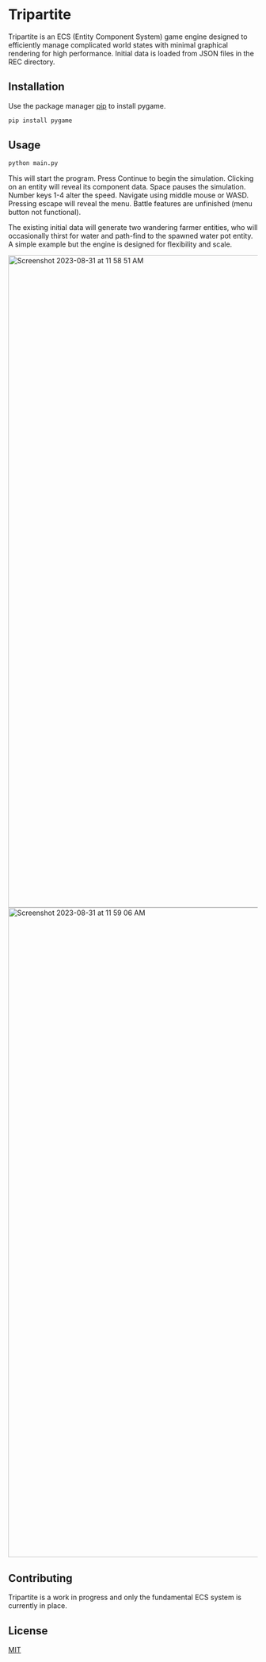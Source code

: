 # Tripartite

Tripartite is an ECS (Entity Component System) game engine designed to efficiently manage complicated world states with minimal graphical rendering for high performance. Initial data is loaded from JSON files in the REC directory. 

## Installation

Use the package manager [pip](https://pip.pypa.io/en/stable/) to install pygame.

```bash
pip install pygame
```

## Usage

```python
python main.py
```

This will start the program. Press Continue to begin the simulation. Clicking on an entity will reveal its component data. Space pauses the simulation. Number keys 1-4 alter the speed. Navigate using middle mouse or WASD. Pressing escape will reveal the menu. Battle features are unfinished (menu button not functional).

The existing initial data will generate two wandering farmer entities, who will occasionally thirst for water and path-find to the spawned water pot entity. A simple example but the engine is designed for flexibility and scale.

<img width="1316" alt="Screenshot 2023-08-31 at 11 58 51 AM" src="https://github.com/halfdreamt/Tripartite/assets/31080937/085c5815-91e6-45c1-aef8-b327bdc076e6">

</br>

<img width="1311" alt="Screenshot 2023-08-31 at 11 59 06 AM" src="https://github.com/halfdreamt/Tripartite/assets/31080937/9bda6e5a-785f-4cab-a1b7-ac78f9a5acd8">

## Contributing

Tripartite is a work in progress and only the fundamental ECS system is currently in place. 

## License

[MIT](https://choosealicense.com/licenses/mit/)
